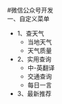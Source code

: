 #微信公众号开发  
一、自定义菜单
 - 1、查天气
    - 当地天气
    - 天气质量
 - 2、实用查询
    - 中-英翻译
    - 交通查询
    - 每日一言
 - 3、最新推荐